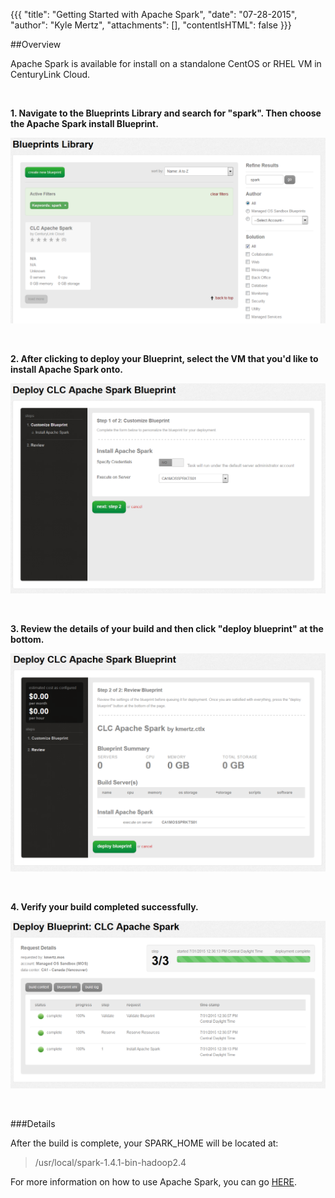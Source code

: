 {{{
  "title": "Getting Started with Apache Spark",
  "date": "07-28-2015",
  "author": "Kyle Mertz",
  "attachments": [],
  "contentIsHTML": false
}}}

##Overview

Apache Spark is available for install on a standalone CentOS or RHEL VM in CenturyLink Cloud.

<br>

**1. Navigate to the Blueprints Library and search for "spark".  Then choose the Apache Spark install Blueprint.**

![Apache Spark Blueprint](../images/Cloudera/Spark1.PNG)

<br>

**2. After clicking to deploy your Blueprint, select the VM that you'd like to install Apache Spark onto.**

![Apache Spark Server Selection](../images/Cloudera/Spark2.PNG)

<br>

**3. Review the details of your build and then click "deploy blueprint" at the bottom.**

![Apache Spark Deploy](../images/Cloudera/Spark3.PNG)

<br>

**4. Verify your build completed successfully.**

![Apache Spark Build](../images/Cloudera/Spark4.PNG)

<br>

###Details

After the build is complete, your SPARK_HOME will be located at: 
>/usr/local/spark-1.4.1-bin-hadoop2.4

For more information on how to use Apache Spark, you can go [HERE](http://spark.apache.org/docs/latest/quick-start.html).
